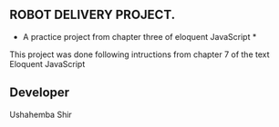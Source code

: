 ## ROBOT DELIVERY PROJECT. 
* A practice project from chapter three of eloquent JavaScript *

This project was done following intructions from chapter 7 of the text Eloquent JavaScript 

## Developer
Ushahemba Shir
